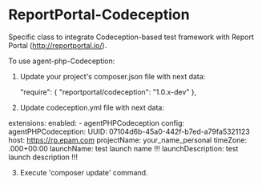 # ReportPortal-Codeception
Specific class to integrate Codeception-based test framework with Report Portal (http://reportportal.io/).

To use agent-php-Codeception:
1) Update your project's composer.json file with next data:

    "require": {
        "reportportal/codeception": "1.0.x-dev"
    },

2) Update codeception.yml file with next data:

extensions:
    enabled:
        - agentPHPCodeception
    config:
        agentPHPCodeception:
            UUID: 07104d6b-45a0-442f-b7ed-a79fa5321123
            host: https://rp.epam.com
            projectName: your_name_personal
            timeZone: .000+00:00
            launchName: test launch name !!!
            launchDescription: test launch description !!!

3) Execute 'composer update' command. 
